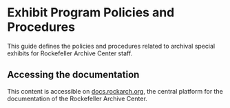 # Exhibit Program Policies and Procedures
This guide defines the policies and procedures related to archival special exhibits for Rockefeller Archive Center staff.

## Accessing the documentation
This content is accessible on [docs.rockarch.org](docs.rockarch.org), the central platform for the documentation of the Rockefeller Archive Center.
